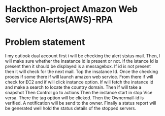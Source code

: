 # Hackthon-project Amazon Web Service Alerts(AWS)-RPA
# Problem statement
I my outlook dual account first i will be checking the alert ststus mail. 
Then, I will make sure whether the insatance id is present or not.
If the istance Id is present then it should be displayed is a messagebox.
If id is not present then it will check for the next mail. Top the insatance Id.
Once the checking proces if some there if will launch amazon web service.
From there if will check for EC2 and if will click instance option.
If will fetch the instance id and make a search to locate the country domain.
Then if will take a snapshot 
Then Control go to actions Then the instance start in stop Vice versa.
There the tag option will be clicked. Then the Ownermail-id is verified.
A notification will be send to the owner.
Finally a status report will be generated well hold the status details of the stopped servers.
